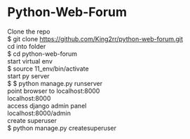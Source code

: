 # Python-Web-Forum
Clone the repo<br>
$ git clone https://github.com/King2rr/python-web-forum.git<br>
cd into folder<br>
$ cd python-web-forum<br>
start virtual env<br>
$ source 11_env/bin/activate<br>
start py server<br>
$ $ python manage.py runserver<br>
point browser to localhost:8000<br>
localhost:8000<br>
access django admin panel<br>
localhost:8000/admin<br>
create superuser<br>
$ python manage.py createsuperuser<br>

